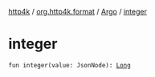[http4k](../../index.md) / [org.http4k.format](../index.md) / [Argo](index.md) / [integer](./integer.md)

# integer

`fun integer(value: JsonNode): `[`Long`](https://kotlinlang.org/api/latest/jvm/stdlib/kotlin/-long/index.html)